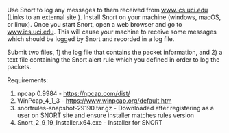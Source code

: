 Use Snort to log any messages to them received from www.ics.uci.edu (Links to an external site.). Install Snort on your machine (windows, macOS, or linux). Once you start Snort, open a web browser and go to www.ics.uci.edu. This will cause your machine to receive some messages which should be logged by Snort and recorded in a log file. 

Submit two files, 1) the log file that contains the packet information, and
 2) a text file containing the Snort alert rule which you defined in order to log the packets.

Requirements:

1. npcap 0.9984 - https://npcap.com/dist/
2. WinPcap_4_1_3 - https://www.winpcap.org/default.htm
3. snortrules-snapshot-29190.tar.gz - Downloaded after registering as a user on SNORT site and ensure installer matches rules version
4. Snort_2_9_19_Installer.x64.exe - Installer for SNORT 
